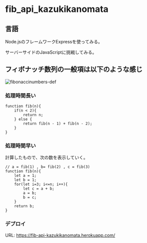 # fib_api_kazukikanomata

## 言語
<p>Node.jsのフレームワークExpressを使ってみる。</p>
<p>サーバーサイドのJavaScriptに挑戦してみる。</p>

## フィボナッチ数列の一般項は以下のような感じ
![fibonaccinumbers-def](https://user-images.githubusercontent.com/77597098/208242271-1ef058ff-6115-49b1-94be-45803aa596e5.png)

### 処理時間長い
```
function fib(n){
    if(n < 2){
        return n;
    } else {
        return fib(n - 1) + fib(n - 2);
    }
}
```

### 処理時間早い
<p>計算したもので、次の数を表示していく。</p>

```
// a = fib(1) , b= fib(2) , c = fib(3)
function fib(n){
    let a = 1;
    let b = 1;
    for(let i=3; i<=n; i++){
        let c = a + b;
        a = b;
        b = c;
    }
    return b;
}
```
### デプロイ
URL: https://fib-api-kazukikanomata.herokuapp.com/